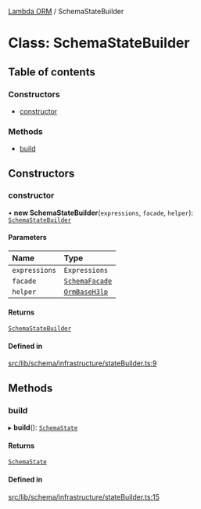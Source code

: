 [Lambda ORM](../README.md) / SchemaStateBuilder

# Class: SchemaStateBuilder

## Table of contents

### Constructors

- [constructor](SchemaStateBuilder.md#constructor)

### Methods

- [build](SchemaStateBuilder.md#build)

## Constructors

### constructor

• **new SchemaStateBuilder**(`expressions`, `facade`, `helper`): [`SchemaStateBuilder`](SchemaStateBuilder.md)

#### Parameters

| Name | Type |
| :------ | :------ |
| `expressions` | `Expressions` |
| `facade` | [`SchemaFacade`](SchemaFacade.md) |
| `helper` | [`OrmBaseH3lp`](OrmBaseH3lp.md) |

#### Returns

[`SchemaStateBuilder`](SchemaStateBuilder.md)

#### Defined in

[src/lib/schema/infrastructure/stateBuilder.ts:9](https://github.com/lambda-orm/lambdaorm-base/blob/2023ab01f1931e23aafcce332668a646372adfad/src/lib/schema/infrastructure/stateBuilder.ts#L9)

## Methods

### build

▸ **build**(): [`SchemaState`](SchemaState.md)

#### Returns

[`SchemaState`](SchemaState.md)

#### Defined in

[src/lib/schema/infrastructure/stateBuilder.ts:15](https://github.com/lambda-orm/lambdaorm-base/blob/2023ab01f1931e23aafcce332668a646372adfad/src/lib/schema/infrastructure/stateBuilder.ts#L15)
